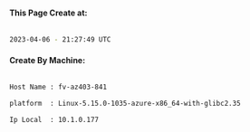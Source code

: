 
   
#### This Page Create at:

```bash

2023-04-06 - 21:27:49 UTC

```

#### Create By Machine:

```bash

Host Name : fv-az403-841

platform  : Linux-5.15.0-1035-azure-x86_64-with-glibc2.35

Ip Local  : 10.1.0.177

```

